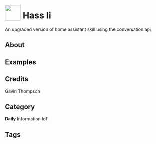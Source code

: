 # <img src="https://raw.githack.com/FortAwesome/Font-Awesome/master/svgs/solid/home.svg" card_color="#22A7F0" width="50" height="50" style="vertical-align:bottom"/> Hass Ii
An upgraded version of home assistant skill using the conversation api

## About


## Examples

## Credits
Gavin Thompson

## Category
**Daily**
Information
IoT

## Tags

